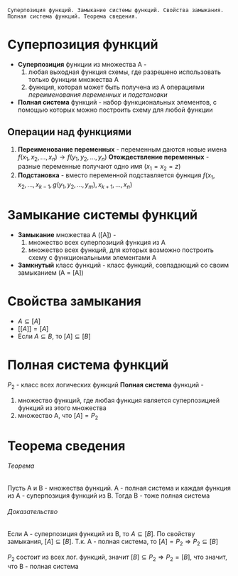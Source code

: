	Суперпозиция функций. Замыкание системы функций. Свойства замыкания. Полная система функций. Теорема сведения.

# Суперпозиция функций
- **Суперпозиция** функции из множества A -
	1. любая выходная функция схемы, где разрешено использовать только функции множества A
	2. функция, которая может быть получена из A операциями _переименования переменных_ и _подстановки_
- **Полная система** функций - набор функциональных элементов, с помощью которых можно построить схему для любой функции

## Операции над функциями
1. **Переименование переменных** - переменным даются новые имена
	   $f(x_1, x_2, \dots, x_n) \rightarrow f(y_1, y_2, \dots, y_n)$
	   **Отождествление переменных** - разные переменные получают одно имя ($x_1 = x_2 = z$)
2. **Подстановка** - вместо переменной подставляется функция
	   $f(x_1, x_2, \dots, x_{k-1}, g(y_1, y_2, \dots, y_m), x_{k+1}, \dots, x_n)$
# Замыкание системы функций
- **Замыкание** множества А (\[A\]) -
	1. множество всех суперпозиций функция из A
	2. множество всех функций, для которых возможно построить схему с функциональными элементами А
- **Замкнутый** класс функций - класс функций, совпадающий со своим замыканием (A = \[A\])

# Свойства замыкания
- $A \subseteq [A]$
- $[[A]] = [A]$
- Если $A \subseteq B$, то $[A] \subseteq [B]$

# Полная система функций
$P_2$ - класс всех логических функций
**Полная система** функций - 
1. множество функций, где любая функция является суперпозицией функций из этого множества
2. множество A, что $[A] = P_2$

# Теорема сведения
###### Теорема
Пусть A и B - множества функций. A - полная система и каждая функция из A - суперпозиция функций из B. Тогда B - тоже полная система

###### Доказательство
Если A - суперпозиция функций из B, то $A \subseteq [B]$. По свойству замыкания, $[A] \subseteq [B]$. Т.к. A - полная система, то $[A] = P_2 \Rightarrow P_2 \subseteq [B]$

$P_2$ состоит из всех лог. функций, значит $[B] \subseteq P_2 \Rightarrow P_2 = [B]$, что значит, что B - полная система